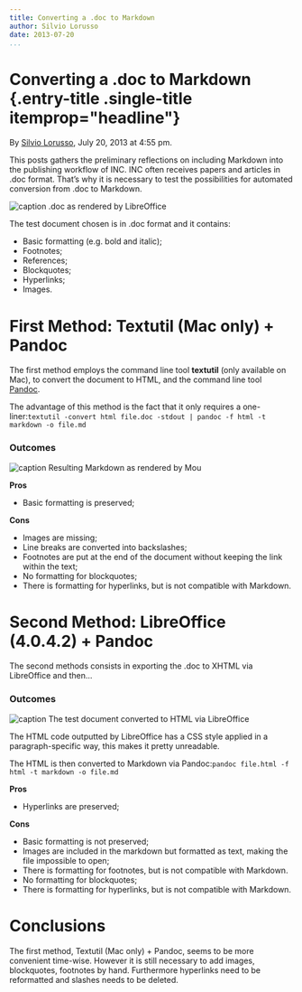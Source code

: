 ```yaml
---
title: Converting a .doc to Markdown
author: Silvio Lorusso
date: 2013-07-20
...
```


# Converting a .doc to Markdown {.entry-title .single-title itemprop="headline"}

By [Silvio
Lorusso](http://networkcultures.org/digitalpublishing/author/silviolorusso/ "Posts by Silvio Lorusso"),
July 20, 2013 at 4:55 pm.

This posts gathers the preliminary reflections on including Markdown
into the publishing workflow of INC. INC often receives papers and
articles in .doc format. That’s why it is necessary to test the
possibilities for automated conversion from .doc to Markdown.



![caption](imgs/lodi-doc-in-libreoffice.png)
.doc as rendered by LibreOffice



The test document chosen is in .doc format and it contains:

-   Basic formatting (e.g. bold and italic);
-   Footnotes;
-   References;
-   Blockquotes;
-   Hyperlinks;
-   Images.

# First Method: Textutil (Mac only) + Pandoc

The first method employs the command line tool **textutil** (only
available on Mac), to convert the document to HTML, and the command line
tool [Pandoc](http://johnmacfarlane.net/pandoc/).

The advantage of this method is the fact that it only requires a
one-liner:`textutil -convert html file.doc -stdout | pandoc -f html -t markdown -o file.md`

### Outcomes



![caption](imgs/lodi-markdown-mou.png)
Resulting Markdown as rendered by Mou



**Pros**

-   Basic formatting is preserved;

**Cons**

-   Images are missing;
-   Line breaks are converted into backslashes;
-   Footnotes are put at the end of the document without keeping the
    link within the text;
-   No formatting for blockquotes;
-   There is formatting for hyperlinks, but is not compatible with
    Markdown.

# Second Method: LibreOffice (4.0.4.2) + Pandoc

The second methods consists in exporting the .doc to XHTML via
LibreOffice and then…

### Outcomes



![caption](imgs/lodi-html-from-libreoffice.png)
The test document converted to HTML via LibreOffice



The HTML code outputted by LibreOffice has a CSS style applied in a
paragraph-specific way, this makes it pretty unreadable.

The HTML is then converted to Markdown via
Pandoc:`pandoc file.html -f html -t markdown -o file.md`

**Pros**

-   Hyperlinks are preserved;

**Cons**

-   Basic formatting is not preserved;
-   Images are included in the markdown but formatted as text, making
    the file impossible to open;
-   There is formatting for footnotes, but is not compatible with
    Markdown.
-   No formatting for blockquotes;
-   There is formatting for hyperlinks, but is not compatible with
    Markdown.

# Conclusions

The first method, Textutil (Mac only) + Pandoc, seems to be more
convenient time-wise. However it is still necessary to add images,
blockquotes, footnotes by hand. Furthermore hyperlinks need to be
reformatted and slashes needs to be deleted.
